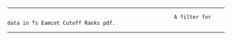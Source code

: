 ********************************************************************************************************************************************************************
                                                          A filter for data in Ts Eamcet Cutoff Ranks pdf.
********************************************************************************************************************************************************************
